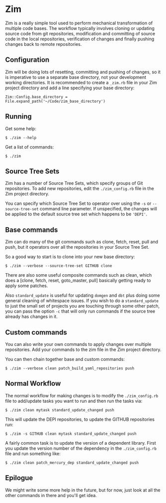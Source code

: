 # Zim

Zim is a really simple tool used to perform mechanical transformation of multiple code bases. The workflow
typically involves cloning or updating source code from git repositories, modification and committing of
source code in the local repositories, verification of changes and finally pushing changes back to remote
repositories.

## Configuration

Zim will be doing lots of resetting, committing and pushing of changes, so it is imperative to use a separate base
directory, not your development working directories. It is recommended to create a `_zim.rb` file in your Zim project
directory and add a line specifying your base directory:

    Zim::Config.base_directory = File.expand_path('~/Code/zim_base_directory')

## Running

Get some help:

    $ ./zim --help

Get a list of commands:

    $ ./zim

## Source Tree Sets

Zim has a number of Source Tree Sets, which specify groups of Git repositories. To add new repositories, edit the
`./zim_config.rb` file in the Zim project directory.

You can specify which Source Tree Set to operator over using the `-s` or `--source-tree-set` command line parameter. If
unspecified, the changes will be applied to the default source tree set which happens to be `'DEPI'`.

## Base commands

Zim can do many of the git commands such as clone, fetch, reset, pull and push, but it operators over
all the repositories in your Source Tree Set.

So a good way to start is to clone into your new base directory:

    $ ./zim --verbose --source-tree-set GITHUB clone

There are also some useful composite commands such as clean, which does a [clone, fetch, reset, goto_master, pull]
basically getting ready to apply some patches.

Also `standard_update` is useful for updating `domgen` and `dbt` plus doing some general cleaning of whitespace issues.
If you wish to do a `standard_update` to just the small set of projects you are touching through some other patch, you
can pass the option `-c` that will only run commands if the source tree already has changes in it.

## Custom commands

You can also write your own commands to apply changes over multiple repositories. Add your commands to the zim file
in the Zim project directory.

You can then chain together base and custom commands:

    $ ./zim --verbose clean patch_build_yaml_repositories push

## Normal Workflow

The normal workflow for making changes is to modify the `./zim_config.rb` file to add/update tasks you want to run
and then run the tasks via:

    $ ./zim clean mytask standard_update_changed push

This will update the DEPI repositories, to update the GITHUB repositories run:

    $ ./zim -s GITHUB clean mytask standard_update_changed push

A fairly common task is to update the version of a dependent library. First you update the version number of the dependency
in the `./zim_config.rb` file and run something like:

    $ ./zim clean patch_mercury_dep standard_update_changed push

## Epilogue

We might write some more help in the future, but for now, just look at all the other commands in there and you'll get
idea.
